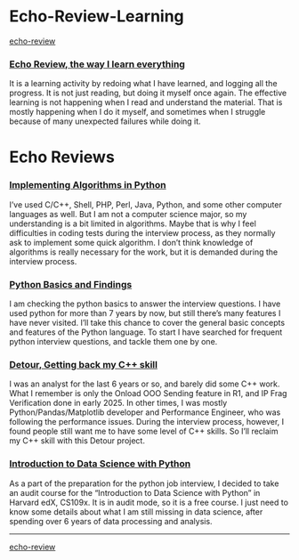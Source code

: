 # Echo-Review-Learning
[echo-review](README.md)  

### [Echo Review, the way I learn everything](https://docs.google.com/document/d/e/2PACX-1vT3XmPU6_6sVhs-OJdU31uEXHULB6Q0THjeCuIE960bZsoL6LQf3gzV2G0a5CC3laNz_x9-dtYFtJrG/pub)
It is a learning activity by redoing what I have learned, and logging all the progress. It is not just reading, but doing it myself once again. The effective learning is not happening when I read and understand the material. That is mostly happening when I do it myself, and sometimes when I struggle because of many unexpected failures while doing it.

# Echo Reviews

### [Implementing Algorithms in Python](https://docs.google.com/document/d/e/2PACX-1vTcWGuHK1tvGFFBvSpOOCHmrVSUQxgPeSUaIZEV8758mrs_wzd1VcLxUmc9Vi7XCPKDBXfv9HpidOPL/pub)
I’ve used C/C++, Shell, PHP, Perl, Java, Python, and some other computer languages as well. But I am not a computer science major, so my understanding is a bit limited in algorithms. Maybe that is why I feel difficulties in coding tests during the interview process, as they normally ask to implement some quick algorithm. I don’t think knowledge of algorithms is really necessary for the work, but it is demanded during the interview process.

### [Python Basics and Findings](https://docs.google.com/document/d/e/2PACX-1vQeiLfkmAiZZaj9aZxCprU7ntcxGKRFcA2iJWwefV3Nc10dfNpDmrkYe4kJooup2hlrBRu_ZXbKFT_-/pub)
I am checking the python basics to answer the interview questions. I have used python for more than 7 years by now, but still there’s many features I have never visited. I’ll take this chance to cover the general basic concepts and features of the Python language. To start I have searched for frequent python interview questions, and tackle them one by one.

### [Detour, Getting back my C++ skill](https://docs.google.com/document/d/e/2PACX-1vQnnvB2uWregplqjPpoUtBKDHc4cCAiSB2u7KtPfyaqYHlsSAoj3H2SxMAQnPb2NrIsGT_Grwj0XNfj/pub)
I was an analyst for the last 6 years or so, and barely did some C++ work. What I remember is only the Onload OOO Sending feature in R1, and IP Frag Verification done in early 2025. In other times, I was mostly Python/Pandas/Matplotlib developer and Performance Engineer, who was following the performance issues. During the interview process, however, I found people still want me to have some level of C++ skills. So I’ll reclaim my C++ skill with this Detour project.

### [Introduction to Data Science with Python](https://docs.google.com/document/d/e/2PACX-1vSosZ0-gGkIo6pfqC0ZacUfaULh2DPhNGgfF5Hlyf4MOUW_zDvwePgiFj1yQVjMwMONOPAZuupvI3l4/pub)
As a part of the preparation for the python job interview, I decided to take an audit course for the “Introduction to Data Science with Python” in Harvard edX, CS109x. It is in audit mode, so it is a free course. I just need to know some details about what I am still missing in data science, after spending over 6 years of data processing and analysis.

---
[echo-review](README.md)  
